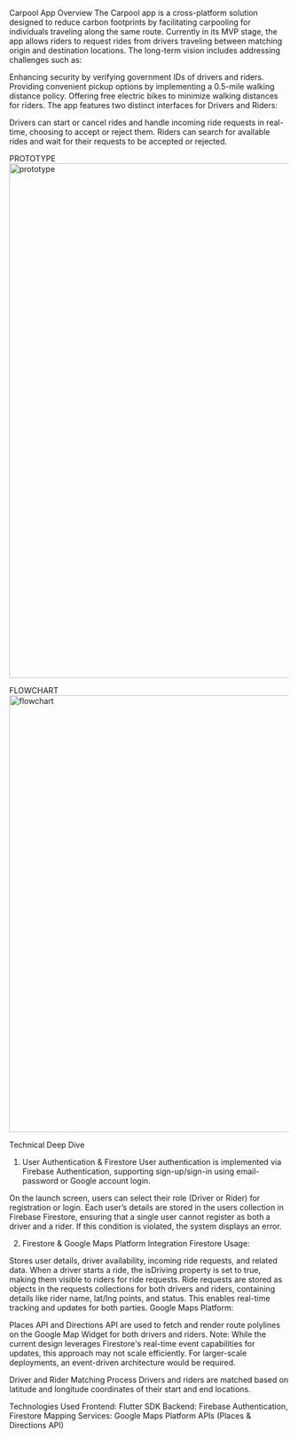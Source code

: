 Carpool App Overview
The Carpool app is a cross-platform solution designed to reduce carbon footprints by facilitating carpooling for individuals traveling along the same route. Currently in its MVP stage, the app allows riders to request rides from drivers traveling between matching origin and destination locations. The long-term vision includes addressing challenges such as:

Enhancing security by verifying government IDs of drivers and riders.
Providing convenient pickup options by implementing a 0.5-mile walking distance policy.
Offering free electric bikes to minimize walking distances for riders.
The app features two distinct interfaces for Drivers and Riders:

Drivers can start or cancel rides and handle incoming ride requests in real-time, choosing to accept or reject them.
Riders can search for available rides and wait for their requests to be accepted or rejected.


PROTOTYPE
<img width="929" alt="prototype" src="https://github.com/user-attachments/assets/e257ab20-2869-40f2-b56b-9541308934f1" />


FLOWCHART
<img width="789" alt="flowchart" src="https://github.com/user-attachments/assets/6e63f685-022e-4723-8432-a63a1dd43fe0" />


Technical Deep Dive
1. User Authentication & Firestore
User authentication is implemented via Firebase Authentication, supporting sign-up/sign-in using email-password or Google account login.

On the launch screen, users can select their role (Driver or Rider) for registration or login.
Each user’s details are stored in the users collection in Firebase Firestore, ensuring that a single user cannot register as both a driver and a rider. If this condition is violated, the system displays an error.

2. Firestore & Google Maps Platform Integration
Firestore Usage:

Stores user details, driver availability, incoming ride requests, and related data.
When a driver starts a ride, the isDriving property is set to true, making them visible to riders for ride requests.
Ride requests are stored as objects in the requests collections for both drivers and riders, containing details like rider name, lat/lng points, and status.
This enables real-time tracking and updates for both parties.
Google Maps Platform:

Places API and Directions API are used to fetch and render route polylines on the Google Map Widget for both drivers and riders.
Note: While the current design leverages Firestore's real-time event capabilities for updates, this approach may not scale efficiently. For larger-scale deployments, an event-driven architecture would be required.

 Driver and Rider Matching Process
Drivers and riders are matched based on latitude and longitude coordinates of their start and end locations.

Technologies Used
Frontend: Flutter SDK
Backend: Firebase Authentication, Firestore
Mapping Services: Google Maps Platform APIs (Places & Directions API)
